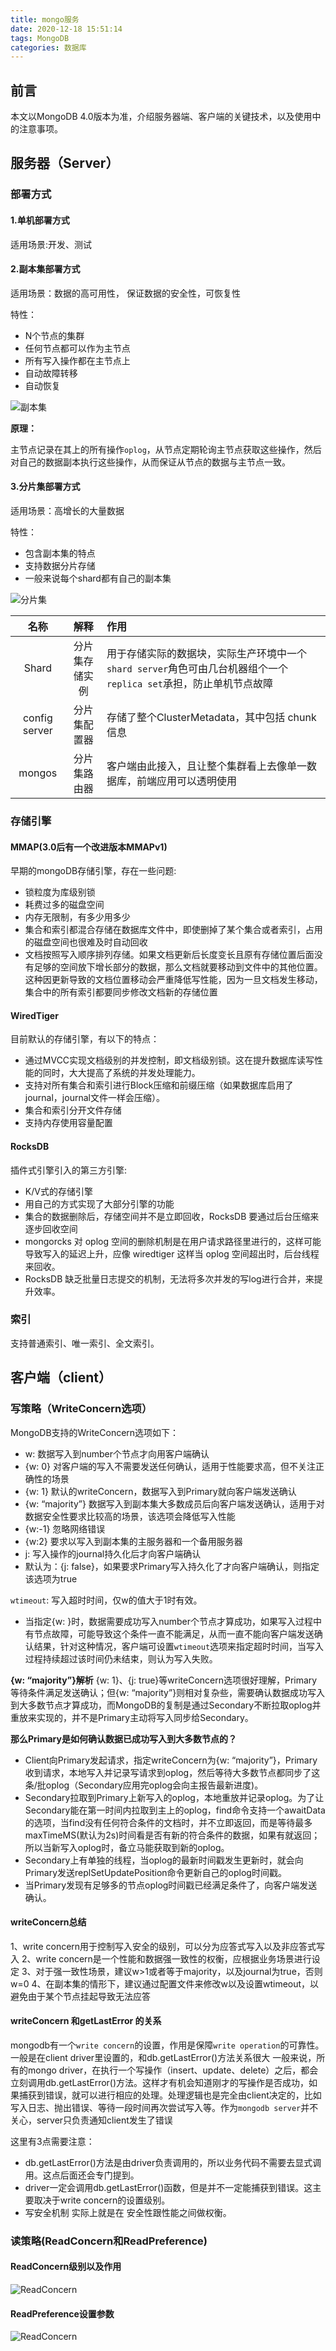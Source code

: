 ```yaml
---
title: mongo服务
date: 2020-12-18 15:51:14
tags: MongoDB
categories: 数据库
---
```

<meta name="referrer" content="no-referrer" />

## 前言

本文以MongoDB 4.0版本为准，介绍服务器端、客户端的关键技术，以及使用中的注意事项。

## 服务器（Server）

### 部署方式

#### 1.单机部署方式

适用场景:开发、测试

<!-- more -->

#### 2.副本集部署方式

适用场景：数据的高可用性， 保证数据的安全性，可恢复性

特性：
- N个节点的集群
- 任何节点都可以作为主节点
- 所有写入操作都在主节点上
- 自动故障转移
- 自动恢复

![副本集](mongo服务/replication.png)

**原理：**

主节点记录在其上的所有操作`oplog`，从节点定期轮询主节点获取这些操作，然后对自己的数据副本执行这些操作，从而保证从节点的数据与主节点一致。

#### 3.分片集部署方式

适用场景：高增长的大量数据

特性：
- 包含副本集的特点
- 支持数据分片存储
- 一般来说每个shard都有自己的副本集

![分片集](mongo服务/sharding.png)

|名称|解释|作用|
|:---:|:---:|:---|
|Shard|分片集存储实例|用于存储实际的数据块，实际生产环境中一个`shard server`角色可由几台机器组个一个`replica set`承担，防止单机节点故障|
|config server|分片集配置器|存储了整个ClusterMetadata，其中包括 chunk信息|
|mongos|分片集路由器|客户端由此接入，且让整个集群看上去像单一数据库，前端应用可以透明使用|

### 存储引擎

#### MMAP(3.0后有一个改进版本MMAPv1)

早期的mongoDB存储引擎，存在一些问题:
- 锁粒度为库级别锁
- 耗费过多的磁盘空间
- 内存无限制，有多少用多少
- 集合和索引都混合存储在数据库文件中，即使删掉了某个集合或者索引，占用的磁盘空间也很难及时自动回收
- 文档按照写入顺序排列存储。如果文档更新后长度变长且原有存储位置后面没有足够的空间放下增长部分的数据，那么文档就要移动到文件中的其他位置。这种因更新导致的文档位置移动会严重降低写性能，因为一旦文档发生移动，集合中的所有索引都要同步修改文档新的存储位置

#### WiredTiger

目前默认的存储引擎，有以下的特点：
- 通过MVCC实现文档级别的并发控制，即文档级别锁。这在提升数据库读写性能的同时，大大提高了系统的并发处理能力。
- 支持对所有集合和索引进行Block压缩和前缀压缩（如果数据库启用了journal，journal文件一样会压缩）。
- 集合和索引分开文件存储
- 支持内存使用容量配置

#### RocksDB

插件式引擎引入的第三方引擎:
- K/V式的存储引擎
- 用自己的方式实现了大部分引擎的功能
- 集合的数据删除后，存储空间并不是立即回收，RocksDB 要通过后台压缩来逐步回收空间
- mongorcks 对 oplog 空间的删除机制是在用户请求路径里进行的，这样可能导致写入的延迟上升，应像 wiredtiger 这样当 oplog 空间超出时，后台线程来回收。
- RocksDB 缺乏批量日志提交的机制，无法将多次并发的写log进行合并，来提升效率。

### 索引

支持普通索引、唯一索引、全文索引。

## 客户端（client）

### 写策略（WriteConcern选项）

MongoDB支持的WriteConcern选项如下：
- w: 数据写入到number个节点才向用客户端确认
- {w: 0} 对客户端的写入不需要发送任何确认，适用于性能要求高，但不关注正确性的场景
- {w: 1} 默认的writeConcern，数据写入到Primary就向客户端发送确认
- {w: “majority”} 数据写入到副本集大多数成员后向客户端发送确认，适用于对数据安全性要求比较高的场景，该选项会降低写入性能
- {w:-1} 忽略网络错误
- {w:2} 要求以写入到副本集的主服务器和一个备用服务器
- j: 写入操作的journal持久化后才向客户端确认
- 默认为：{j: false}，如果要求Primary写入持久化了才向客户端确认，则指定该选项为true

`wtimeout`: 写入超时时间，仅w的值大于1时有效。
- 当指定{w: }时，数据需要成功写入number个节点才算成功，如果写入过程中有节点故障，可能导致这个条件一直不能满足，从而一直不能向客户端发送确认结果，针对这种情况，客户端可设置`wtimeout`选项来指定超时时间，当写入过程持续超过该时间仍未结束，则认为写入失败。

**{w: “majority”}解析**
{w: 1}、{j: true}等writeConcern选项很好理解，Primary等待条件满足发送确认；但{w: “majority”}则相对复杂些，需要确认数据成功写入到大多数节点才算成功，而MongoDB的复制是通过Secondary不断拉取oplog并重放来实现的，并不是Primary主动将写入同步给Secondary。

**那么Primary是如何确认数据已成功写入到大多数节点的？**
- Client向Primary发起请求，指定writeConcern为{w: “majority”}，Primary收到请求，本地写入并记录写请求到oplog，然后等待大多数节点都同步了这条/批oplog（Secondary应用完oplog会向主报告最新进度)。
- Secondary拉取到Primary上新写入的oplog，本地重放并记录oplog。为了让Secondary能在第一时间内拉取到主上的oplog，find命令支持一个awaitData的选项，当find没有任何符合条件的文档时，并不立即返回，而是等待最多maxTimeMS(默认为2s)时间看是否有新的符合条件的数据，如果有就返回；所以当新写入oplog时，备立马能获取到新的oplog。
- Secondary上有单独的线程，当oplog的最新时间戳发生更新时，就会向Primary发送replSetUpdatePosition命令更新自己的oplog时间戳。
- 当Primary发现有足够多的节点oplog时间戳已经满足条件了，向客户端发送确认。
 
#### writeConcern总结
 
1、write concern用于控制写入安全的级别，可以分为应答式写入以及非应答式写入
2、write concern是一个性能和数据强一致性的权衡，应根据业务场景进行设定
3、对于强一致性场景，建议w>1或者等于majority，以及journal为true，否则w=0
4、在副本集的情形下，建议通过配置文件来修改w以及设置wtimeout，以避免由于某个节点挂起导致无法应答

#### writeConcern 和getLastError 的关系

mongodb有一个`write concern`的设置，作用是保障`write operation`的可靠性。一般是在client driver里设置的，和db.getLastError()方法关系很大
一般来说，所有的mongo driver，在执行一个写操作（insert、update、delete）之后，都会立刻调用db.getLastError()方法。这样才有机会知道刚才的写操作是否成功，如果捕获到错误，就可以进行相应的处理。处理逻辑也是完全由client决定的，比如写入日志、抛出错误、等待一段时间再次尝试写入等。作为`mongodb server`并不关心，server只负责通知client发生了错误

这里有3点需要注意：    
- db.getLastError()方法是由driver负责调用的，所以业务代码不需要去显式调用。这点后面还会专门提到。
- driver一定会调用db.getLastError()函数，但是并不一定能捕获到错误。这主要取决于write concern的设置级别。
- 写安全机制 实际上就是在 安全性跟性能之间做权衡。

### 读策略(ReadConcern和ReadPreference)

#### ReadConcern级别以及作用

![ReadConcern](mongo服务/2019110711451161.png)

#### ReadPreference设置参数

![ReadConcern](mongo服务/20191107115036767.png)

